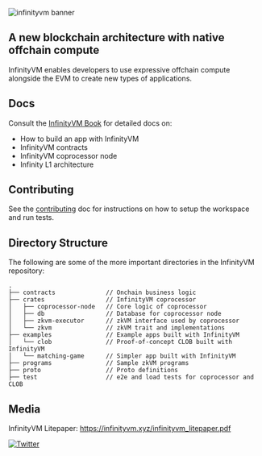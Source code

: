 ![infinityvm banner](./book/src/assets/infinityvm-banner.png)

## A new blockchain architecture with native offchain compute

InfinityVM enables developers to use expressive offchain compute alongside the EVM to create new types of applications.

## Docs

Consult the [InfinityVM Book](./book) for detailed docs on:

- How to build an app with InfinityVM
- InfinityVM contracts
- InfinityVM coprocessor node
- Infinity L1 architecture

## Contributing

See the [contributing](./CONTRIBUTING.md) doc for instructions on how to setup the workspace and run tests.

## Directory Structure

The following are some of the more important directories in the InfinityVM repository:

```shell
.
├── contracts              // Onchain business logic
├── crates                 // InfinityVM coprocessor
│   ├── coprocessor-node   // Core logic of coprocessor
│   ├── db                 // Database for coprocessor node
│   ├── zkvm-executor      // zkVM interface used by coprocessor
│   └── zkvm               // zkVM trait and implementations      
├── examples               // Example apps built with InfinityVM
│   └── clob               // Proof-of-concept CLOB built with InfinityVM
│   └── matching-game      // Simpler app built with InfinityVM
├── programs               // Sample zkVM programs
├── proto                  // Proto definitions
├── test                   // e2e and load tests for coprocessor and CLOB
```

## Media

InfinityVM Litepaper: https://infinityvm.xyz/infinityvm_litepaper.pdf

[![Twitter](https://img.shields.io/twitter/url/https/twitter.com/infinity_vm.svg?style=social&label=Follow%20%40infinity_vm)](https://twitter.com/infinity_vm)
